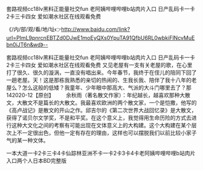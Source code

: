 套路视频cc18lv黑料正能量社交fun
老阿姨哔哩哔哩b站肉片入口
日产乱码卡一卡2卡三卡四女
爱如潮水社区在线观看免费


《/内/部/观/看/地/址👉http://www.baidu.com/link?url=PImL9pnrcnEBTZd0DJwE1moEyQXs0YpuTA91QfbU6RL0wbkiFlNcvMuEbn0iJT6n&wd》--

套路视频cc18lv黑料正能量社交fun
老阿姨哔哩哔哩b站肉片入口
日产乱码卡一卡2卡三卡四女
爱如潮水社区在线观看免费
又见老屋有一支有关老屋的歌，在心里打了很久、很久的漩涡，一直没有唱出来。今年春节，我终于在侄儿的陪同下回了一趟老屋。天！这是那栋我熟悉的亲切的热闹的、生我长我、陪伴了我十八年的老屋么？怎么这般的低矮？我童年、少年眼中那高大、气派的大斗门哪里去了？那142020-12【原创】
　　余秋雨（著名散文作家）：年纪越长，越喜欢那种大散文，大散文不是篇长的大散文。我最喜欢欧洲的两个散文家，一个是恺撒，他写的《高卢战记》是散文的开山之作。邱吉尔的《第二次世界大战回忆录》是大散文，获得了诺贝尔文学奖，不是和平奖。在这个意义上，我觉得用生命历险的方式去进行这种大文化之间的考察有可能出现在文体意义上的大构建。这个大构建在某个层次上不一定很出色，但他一定有存在的理由，这样也可以摆脱我们以前比较小家子气的某一种文体。





一本大道一卡2卡三卡4卡仙踪林亚洲不卡一卡2卡3卡4卡老阿姨哔哩哔哩b站肉片入口两个人日本BD完整版
